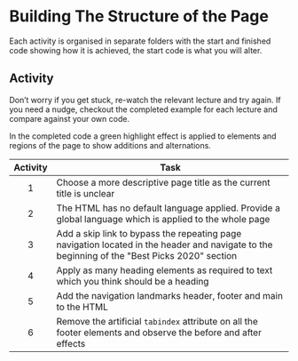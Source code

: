 # Building The Structure of the Page

Each activity is organised in separate folders with the start and finished code showing how it is achieved, the start code is what you will alter.

## Activity

Don’t worry if you get stuck, re-watch the relevant lecture and try again. If you need a nudge, checkout the completed example for each lecture and compare against your own code. 

In the completed code a green highlight effect is applied to elements and regions of the page to show additions and alternations.

| Activity | Task |
| :---: | --- |
| 1 | Choose a more descriptive page title as the current title is unclear
| 2 | The HTML has no default language applied. Provide a global language which is applied to the whole page
| 3 | Add a skip link to bypass the repeating page navigation located in the header and navigate to the beginning of the "Best Picks 2020" section
| 4 | Apply as many heading elements as required to text which you think should be a heading
| 5 | Add the navigation landmarks header, footer and main to the HTML
| 6 | Remove the artificial `tabindex` attribute on all the footer elements and observe the before and after effects
